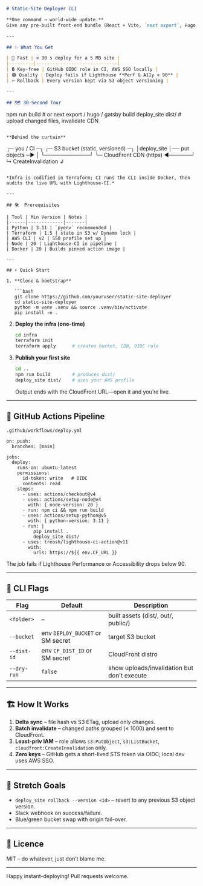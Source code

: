 ```markdown
# Static-Site Deployer CLI

**One command → world-wide update.**  
Give any pre-built front-end bundle (React + Vite, `next export`, Hugo, plain HTML—whatever) a 30-second path to AWS S3 + CloudFront, with no long-lived keys and a Lighthouse quality gate in CI.

---

## ✨ What You Get

| 🚀 Fast | < 30 s deploy for a 5 MB site |
|---------|------------------------------|
| 🔒 Key-free | GitHub OIDC role in CI, AWS SSO locally |
| 🟢 Quality | Deploy fails if Lighthouse **Perf & A11y < 90** |
| ↩️ Rollback | Every version kept via S3 object versioning |

---

## 🗺️ 30-Second Tour

```

npm run build          # or next export / hugo / gatsby build
deploy\_site dist/      # upload changed files, invalidate CDN

```

**Behind the curtain**

```

┌─ you / CI ─┐                ┌─ S3 bucket (static, versioned) ─┐
│deploy\_site │── put objects ─▶                               │
└────────────┘                └─ CloudFront CDN (https) ◀──────┘
↳  CreateInvalidation  ↲

````

*Infra is codified in Terraform; CI runs the CLI inside Docker, then audits the live URL with Lighthouse-CI.*

---

## 🛠️  Prerequisites

| Tool | Min Version | Notes |
|------|-------------|-------|
| Python | 3.11 | `pyenv` recommended |
| Terraform | 1.5 | state in S3 w/ Dynamo lock |
| AWS CLI | v2 | SSO profile set up |
| Node | 20 | Lighthouse-CI in pipeline |
| Docker | 20 | Builds pinned action image |

---

## ⚡ Quick Start

1. **Clone & bootstrap**

   ```bash
   git clone https://github.com/youruser/static-site-deployer
   cd static-site-deployer
   python -m venv .venv && source .venv/bin/activate
   pip install -e .
````

2. **Deploy the infra (one-time)**

   ```bash
   cd infra
   terraform init
   terraform apply      # creates bucket, CDN, OIDC role
   ```

3. **Publish your first site**

   ```bash
   cd ..
   npm run build        # produces dist/
   deploy_site dist/    # uses your AWS profile
   ```

   Output ends with the CloudFront URL—open it and you’re live.

---

## 🤖  GitHub Actions Pipeline

`.github/workflows/deploy.yml`

```
on: push:
  branches: [main]

jobs:
  deploy:
    runs-on: ubuntu-latest
    permissions:
      id-token: write   # OIDC
      contents: read
    steps:
      - uses: actions/checkout@v4
      - uses: actions/setup-node@v4
        with: { node-version: 20 }
      - run: npm ci && npm run build
      - uses: actions/setup-python@v5
        with: { python-version: 3.11 }
      - run: |
          pip install .
          deploy_site dist/
      - uses: treosh/lighthouse-ci-action@v11
        with:
          urls: https://${{ env.CF_URL }}
```

The job fails if Lighthouse Performance or Accessibility drops below 90.

---

## 🧩 CLI Flags

| Flag        | Default                          | Description                                 |
| ----------- | -------------------------------- | ------------------------------------------- |
| `<folder>`  | –                                | built assets (dist/, out/, public/)         |
| `--bucket`  | env `DEPLOY_BUCKET` or SM secret | target S3 bucket                            |
| `--dist-id` | env `CF_DIST_ID` or SM secret    | CloudFront distro                           |
| `--dry-run` | `false`                          | show uploads/invalidation but don’t execute |

---

## 🏗️  How It Works

1. **Delta sync** – file hash vs S3 ETag, upload only changes.
2. **Batch invalidate** – changed paths grouped (≤ 1000) and sent to CloudFront.
3. **Least-priv IAM** – role allows `s3:PutObject`, `s3:ListBucket`, `cloudfront:CreateInvalidation` only.
4. **Zero keys** – GitHub gets a short-lived STS token via OIDC; local dev uses AWS SSO.

---

## 🚀  Stretch Goals

* `deploy_site rollback --version <id>` – revert to any previous S3 object version.
* Slack webhook on success/failure.
* Blue/green bucket swap with origin fail-over.

---

## 📜  Licence

MIT – do whatever, just don’t blame me.

---

Happy instant-deploying! Pull requests welcome.

```
